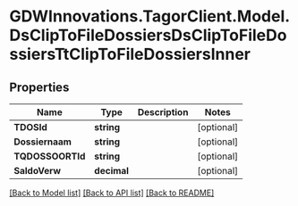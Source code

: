# GDWInnovations.TagorClient.Model.DsClipToFileDossiersDsClipToFileDossiersTtClipToFileDossiersInner

## Properties

Name | Type | Description | Notes
------------ | ------------- | ------------- | -------------
**TDOSId** | **string** |  | [optional] 
**Dossiernaam** | **string** |  | [optional] 
**TQDOSSOORTId** | **string** |  | [optional] 
**SaldoVerw** | **decimal** |  | [optional] 

[[Back to Model list]](../README.md#documentation-for-models) [[Back to API list]](../README.md#documentation-for-api-endpoints) [[Back to README]](../README.md)


